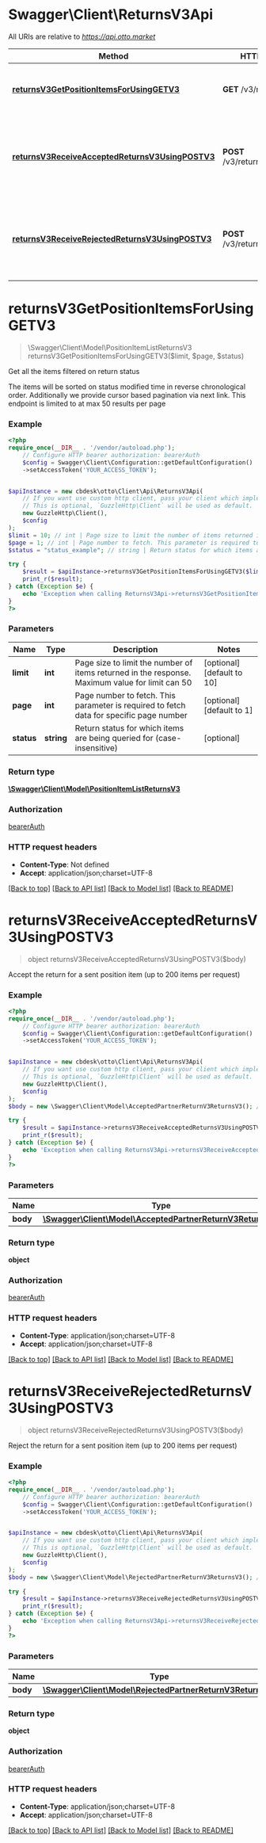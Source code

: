 # Swagger\Client\ReturnsV3Api

All URIs are relative to *https://api.otto.market*

Method | HTTP request | Description
------------- | ------------- | -------------
[**returnsV3GetPositionItemsForUsingGETV3**](ReturnsV3Api.md#returnsv3getpositionitemsforusinggetv3) | **GET** /v3/returns | Get all the items filtered on return status
[**returnsV3ReceiveAcceptedReturnsV3UsingPOSTV3**](ReturnsV3Api.md#returnsv3receiveacceptedreturnsv3usingpostv3) | **POST** /v3/returns/acceptance | Accept the return for a sent position item (up to 200 items per request)
[**returnsV3ReceiveRejectedReturnsV3UsingPOSTV3**](ReturnsV3Api.md#returnsv3receiverejectedreturnsv3usingpostv3) | **POST** /v3/returns/rejection | Reject the return for a sent position item (up to 200 items per request)

# **returnsV3GetPositionItemsForUsingGETV3**
> \Swagger\Client\Model\PositionItemListReturnsV3 returnsV3GetPositionItemsForUsingGETV3($limit, $page, $status)

Get all the items filtered on return status

The items will be sorted on status modified time in reverse chronological order. Additionally we provide cursor based pagination via next link. This endpoint is limited to at max 50 results per page

### Example

```php
<?php
require_once(__DIR__ . '/vendor/autoload.php');
    // Configure HTTP bearer authorization: bearerAuth
    $config = Swagger\Client\Configuration::getDefaultConfiguration()
    ->setAccessToken('YOUR_ACCESS_TOKEN');


$apiInstance = new cbdesk\otto\Client\Api\ReturnsV3Api(
    // If you want use custom http client, pass your client which implements `GuzzleHttp\ClientInterface`.
    // This is optional, `GuzzleHttp\Client` will be used as default.
    new GuzzleHttp\Client(),
    $config
);
$limit = 10; // int | Page size to limit the number of items returned in the response. Maximum value for limit can 50
$page = 1; // int | Page number to fetch. This parameter is required to fetch data for specific page number
$status = "status_example"; // string | Return status for which items are being queried for (case-insensitive)

try {
    $result = $apiInstance->returnsV3GetPositionItemsForUsingGETV3($limit, $page, $status);
    print_r($result);
} catch (Exception $e) {
    echo 'Exception when calling ReturnsV3Api->returnsV3GetPositionItemsForUsingGETV3: ', $e->getMessage(), PHP_EOL;
}
?>
```

### Parameters

Name | Type | Description  | Notes
------------- | ------------- | ------------- | -------------
 **limit** | **int**| Page size to limit the number of items returned in the response. Maximum value for limit can 50 | [optional] [default to 10]
 **page** | **int**| Page number to fetch. This parameter is required to fetch data for specific page number | [optional] [default to 1]
 **status** | **string**| Return status for which items are being queried for (case-insensitive) | [optional]

### Return type

[**\Swagger\Client\Model\PositionItemListReturnsV3**](../Model/PositionItemListReturnsV3.md)

### Authorization

[bearerAuth](../../README.md#bearerAuth)

### HTTP request headers

 - **Content-Type**: Not defined
 - **Accept**: application/json;charset=UTF-8

[[Back to top]](#) [[Back to API list]](../../README.md#documentation-for-api-endpoints) [[Back to Model list]](../../README.md#documentation-for-models) [[Back to README]](../../README.md)

# **returnsV3ReceiveAcceptedReturnsV3UsingPOSTV3**
> object returnsV3ReceiveAcceptedReturnsV3UsingPOSTV3($body)

Accept the return for a sent position item (up to 200 items per request)

### Example

```php
<?php
require_once(__DIR__ . '/vendor/autoload.php');
    // Configure HTTP bearer authorization: bearerAuth
    $config = Swagger\Client\Configuration::getDefaultConfiguration()
    ->setAccessToken('YOUR_ACCESS_TOKEN');


$apiInstance = new cbdesk\otto\Client\Api\ReturnsV3Api(
    // If you want use custom http client, pass your client which implements `GuzzleHttp\ClientInterface`.
    // This is optional, `GuzzleHttp\Client` will be used as default.
    new GuzzleHttp\Client(),
    $config
);
$body = new \Swagger\Client\Model\AcceptedPartnerReturnV3ReturnsV3(); // \Swagger\Client\Model\AcceptedPartnerReturnV3ReturnsV3 | acceptedPartnerReturn

try {
    $result = $apiInstance->returnsV3ReceiveAcceptedReturnsV3UsingPOSTV3($body);
    print_r($result);
} catch (Exception $e) {
    echo 'Exception when calling ReturnsV3Api->returnsV3ReceiveAcceptedReturnsV3UsingPOSTV3: ', $e->getMessage(), PHP_EOL;
}
?>
```

### Parameters

Name | Type | Description  | Notes
------------- | ------------- | ------------- | -------------
 **body** | [**\Swagger\Client\Model\AcceptedPartnerReturnV3ReturnsV3**](../Model/AcceptedPartnerReturnV3ReturnsV3.md)| acceptedPartnerReturn |

### Return type

**object**

### Authorization

[bearerAuth](../../README.md#bearerAuth)

### HTTP request headers

 - **Content-Type**: application/json;charset=UTF-8
 - **Accept**: application/json;charset=UTF-8

[[Back to top]](#) [[Back to API list]](../../README.md#documentation-for-api-endpoints) [[Back to Model list]](../../README.md#documentation-for-models) [[Back to README]](../../README.md)

# **returnsV3ReceiveRejectedReturnsV3UsingPOSTV3**
> object returnsV3ReceiveRejectedReturnsV3UsingPOSTV3($body)

Reject the return for a sent position item (up to 200 items per request)

### Example

```php
<?php
require_once(__DIR__ . '/vendor/autoload.php');
    // Configure HTTP bearer authorization: bearerAuth
    $config = Swagger\Client\Configuration::getDefaultConfiguration()
    ->setAccessToken('YOUR_ACCESS_TOKEN');


$apiInstance = new cbdesk\otto\Client\Api\ReturnsV3Api(
    // If you want use custom http client, pass your client which implements `GuzzleHttp\ClientInterface`.
    // This is optional, `GuzzleHttp\Client` will be used as default.
    new GuzzleHttp\Client(),
    $config
);
$body = new \Swagger\Client\Model\RejectedPartnerReturnV3ReturnsV3(); // \Swagger\Client\Model\RejectedPartnerReturnV3ReturnsV3 | rejectedPartnerReturn

try {
    $result = $apiInstance->returnsV3ReceiveRejectedReturnsV3UsingPOSTV3($body);
    print_r($result);
} catch (Exception $e) {
    echo 'Exception when calling ReturnsV3Api->returnsV3ReceiveRejectedReturnsV3UsingPOSTV3: ', $e->getMessage(), PHP_EOL;
}
?>
```

### Parameters

Name | Type | Description  | Notes
------------- | ------------- | ------------- | -------------
 **body** | [**\Swagger\Client\Model\RejectedPartnerReturnV3ReturnsV3**](../Model/RejectedPartnerReturnV3ReturnsV3.md)| rejectedPartnerReturn |

### Return type

**object**

### Authorization

[bearerAuth](../../README.md#bearerAuth)

### HTTP request headers

 - **Content-Type**: application/json;charset=UTF-8
 - **Accept**: application/json;charset=UTF-8

[[Back to top]](#) [[Back to API list]](../../README.md#documentation-for-api-endpoints) [[Back to Model list]](../../README.md#documentation-for-models) [[Back to README]](../../README.md)

